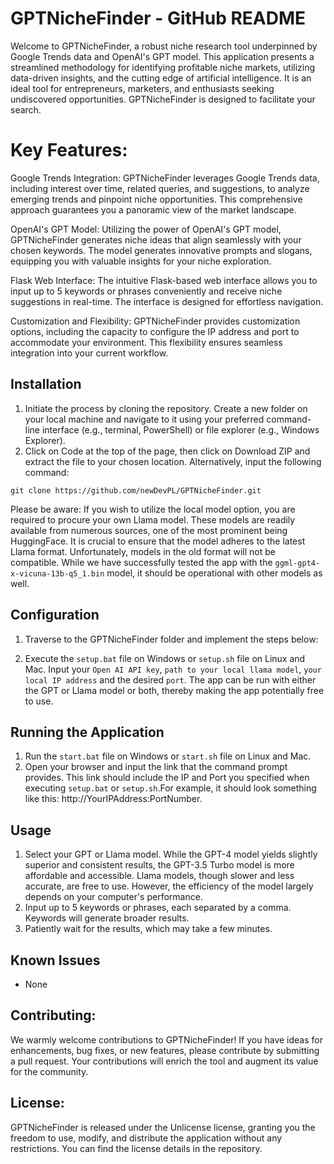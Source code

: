 # GPTNicheFinder - GitHub README

Welcome to GPTNicheFinder, a robust niche research tool underpinned by Google Trends data and OpenAI's GPT model. This application presents a streamlined methodology for identifying profitable niche markets, utilizing data-driven insights, and the cutting edge of artificial intelligence. It is an ideal tool for entrepreneurs, marketers, and enthusiasts seeking undiscovered opportunities. GPTNicheFinder is designed to facilitate your search.

# Key Features:

Google Trends Integration: GPTNicheFinder leverages Google Trends data, including interest over time, related queries, and suggestions, to analyze emerging trends and pinpoint niche opportunities. This comprehensive approach guarantees you a panoramic view of the market landscape.

OpenAI's GPT Model: Utilizing the power of OpenAI's GPT model, GPTNicheFinder generates niche ideas that align seamlessly with your chosen keywords. The model generates innovative prompts and slogans, equipping you with valuable insights for your niche exploration.

Flask Web Interface: The intuitive Flask-based web interface allows you to input up to 5 keywords or phrases conveniently and receive niche suggestions in real-time. The interface is designed for effortless navigation.

Customization and Flexibility: GPTNicheFinder provides customization options, including the capacity to configure the IP address and port to accommodate your environment. This flexibility ensures seamless integration into your current workflow.

## Installation

1. Initiate the process by cloning the repository. Create a new folder on your local machine and navigate to it using your preferred command-line interface (e.g., terminal, PowerShell) or file explorer (e.g., Windows Explorer).
2. Click on Code at the top of the page, then click on Download ZIP and extract the file to your chosen location. Alternatively, input the following command:

```
git clone https://github.com/newDevPL/GPTNicheFinder.git
```
Please be aware: If you wish to utilize the local model option, you are required to procure your own Llama model. These models are readily available from numerous sources, one of the most prominent being HuggingFace. It is crucial to ensure that the model adheres to the latest Llama format. Unfortunately, models in the old format will not be compatible. While we have successfully tested the app with the `ggml-gpt4-x-vicuna-13b-q5_1.bin` model, it should be operational with other models as well.

## Configuration

1. Traverse to the GPTNicheFinder folder and implement the steps below:

2. Execute the `setup.bat` file on Windows or `setup.sh` file on Linux and Mac. Input your `Open AI API key`, `path to your local llama model`, `your local IP address` and the desired `port`. The app can be run with either the GPT or Llama model or both, thereby making the app potentially free to use.

## Running the Application

1. Run the `start.bat` file on Windows or `start.sh` file on Linux and Mac.
2. Open your browser and input the link that the command prompt provides. This link should include the IP and Port you specified when executing `setup.bat` or `setup.sh`.For example, it should look something like this: http://YourIPAddress:PortNumber.

## Usage

1. Select your GPT or Llama model. While the GPT-4 model yields slightly superior and consistent results, the GPT-3.5 Turbo model is more affordable and accessible. Llama models, though slower and less accurate, are free to use. However, the efficiency of the model largely depends on your computer's performance.
2. Input up to 5 keywords or phrases, each separated by a comma. Keywords will generate broader results.
3. Patiently wait for the results, which may take a few minutes.

## Known Issues

- None

## Contributing:

We warmly welcome contributions to GPTNicheFinder! If you have ideas for enhancements, bug fixes, or new features, please contribute by submitting a pull request. Your contributions will enrich the tool and augment its value for the community.

## License:

GPTNicheFinder is released under the Unlicense license, granting you the freedom to use, modify, and distribute the application without any restrictions. You can find the license details in the repository.

